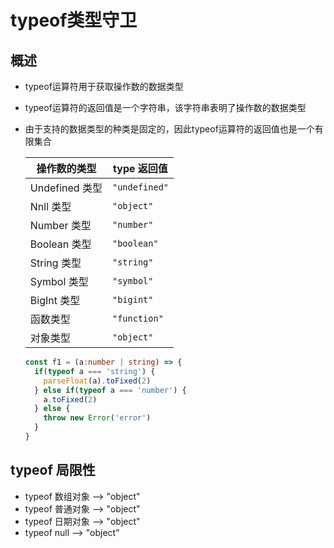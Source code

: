 # typeof类型守卫

## 概述

- typeof运算符用于获取操作数的数据类型

- typeof运算符的返回值是一个字符串，该字符串表明了操作数的数据类型

- 由于支持的数据类型的种类是固定的，因此typeof运算符的返回值也是一个有限集合

    | 操作数的类型   | type 返回值   |
    | -------------- | ------------- |
    | Undefined 类型 | `"undefined"` |
    | Nnll 类型      | `"object"`    |
    | Number 类型    | `"number"`    |
    | Boolean 类型   | `"boolean"`   |
    | String 类型    | `"string"`    |
    | Symbol 类型    | `"symbol"`    |
    | BigInt 类型    | `"bigint"`    |
    | 函数类型       | `"function"`  |
    | 对象类型       | `"object"`    |

    ```ts
    const f1 = (a:number | string) => {
      if(typeof a === 'string') {
        parseFloat(a).toFixed(2)
      } else if(typeof a === 'number') {
        a.toFixed(2)
      } else {
        throw new Error('error')
      }
    }
    ```

## typeof 局限性

- typeof 数组对象 --> "object"
- typeof 普通对象 --> "object"
- typeof 日期对象 --> "object"
- typeof null     --> "object"
